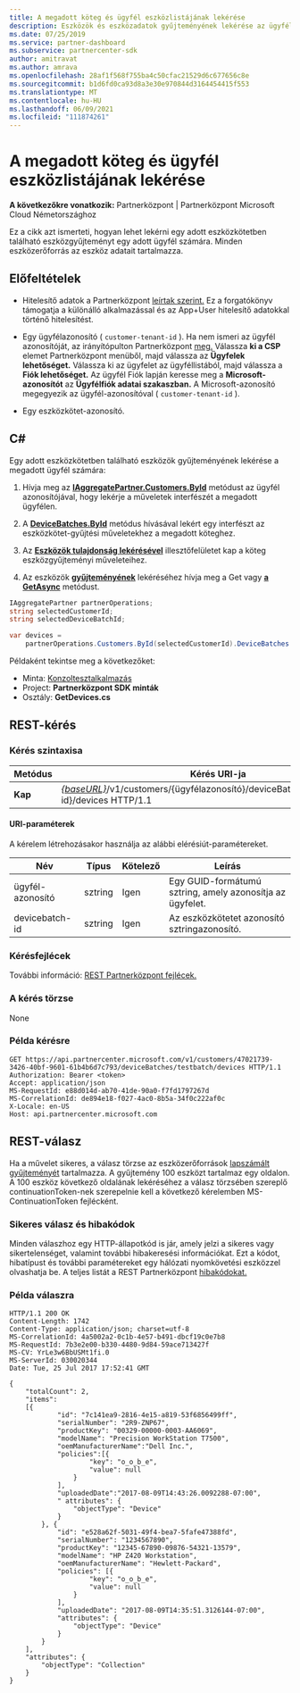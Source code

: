 ```yaml
---
title: A megadott köteg és ügyfél eszközlistájának lekérése
description: Eszközök és eszközadatok gyűjteményének lekérése az ügyfél számára a megadott eszközkötetben.
ms.date: 07/25/2019
ms.service: partner-dashboard
ms.subservice: partnercenter-sdk
author: amitravat
ms.author: amrava
ms.openlocfilehash: 28af1f568f755ba4c50cfac21529d6c677656c8e
ms.sourcegitcommit: b1d6fd0ca93d8a3e30e970844d3164454415f553
ms.translationtype: MT
ms.contentlocale: hu-HU
ms.lasthandoff: 06/09/2021
ms.locfileid: "111874261"
---
```

# <a name="get-a-list-of-devices-for-the-specified-batch-and-customer"></a>A megadott köteg és ügyfél eszközlistájának lekérése

**A következőkre vonatkozik:** Partnerközpont | Partnerközpont Microsoft Cloud Németországhoz

Ez a cikk azt ismerteti, hogyan lehet lekérni egy adott eszközkötetben található eszközgyűjteményt egy adott ügyfél számára. Minden eszközerőforrás az eszköz adatait tartalmazza.

## <a name="prerequisites"></a>Előfeltételek

- Hitelesítő adatok a Partnerközpont [leírtak szerint.](partner-center-authentication.md) Ez a forgatókönyv támogatja a különálló alkalmazással és az App+User hitelesítő adatokkal történő hitelesítést.

- Egy ügyfélazonosító ( `customer-tenant-id` ). Ha nem ismeri az ügyfél azonosítóját, az irányítópulton Partnerközpont [meg.](https://partner.microsoft.com/dashboard) Válassza **ki a CSP** elemet Partnerközpont menüből, majd válassza az **Ügyfelek lehetőséget.** Válassza ki az ügyfelet az ügyféllistából, majd válassza a **Fiók lehetőséget.** Az ügyfél Fiók lapján keresse meg a **Microsoft-azonosítót** az **Ügyfélfiók adatai szakaszban.** A Microsoft-azonosító megegyezik az ügyfél-azonosítóval ( `customer-tenant-id` ).

- Egy eszközkötet-azonosító.

## <a name="c"></a>C\#

Egy adott eszközkötetben található eszközök gyűjteményének lekérése a megadott ügyfél számára:

1. Hívja meg az [**IAggregatePartner.Customers.ById**](/dotnet/api/microsoft.store.partnercenter.customers.icustomercollection.byid) metódust az ügyfél azonosítójával, hogy lekérje a műveletek interfészét a megadott ügyfélen.

2. A [**DeviceBatches.ById**](/dotnet/api/microsoft.store.partnercenter.devicesdeployment.idevicesbatchcollection.byid) metódus hívásával lekért egy interfészt az eszközkötet-gyűjtési műveletekhez a megadott köteghez.

3. Az [**Eszközök tulajdonság lekérésével**](/dotnet/api/microsoft.store.partnercenter.devicesdeployment.idevicesbatch.devices) illesztőfelületet kap a köteg eszközgyűjteményi műveleteihez.

4. Az eszközök [**gyűjteményének**](/dotnet/api/microsoft.store.partnercenter.devicesdeployment.idevicecollection.get) lekéréséhez hívja meg a Get vagy [**a GetAsync**](/dotnet/api/microsoft.store.partnercenter.devicesdeployment.idevicecollection.getasync) metódust.

``` csharp
IAggregatePartner partnerOperations;
string selectedCustomerId;
string selectedDeviceBatchId;

var devices =
    partnerOperations.Customers.ById(selectedCustomerId).DeviceBatches.ById(selectedDeviceBatchId).Devices.Get();
```

Példaként tekintse meg a következőket:

- Minta: [Konzoltesztalkalmazás](console-test-app.md)
- Project: **Partnerközpont SDK minták**
- Osztály: **GetDevices.cs**

## <a name="rest-request"></a>REST-kérés

### <a name="request-syntax"></a>Kérés szintaxisa

| Metódus  | Kérés URI-ja                                                                                                            |
|---------|------------------------------------------------------------------------------------------------------------------------|
| **Kap** | [*{baseURL}*](partner-center-rest-urls.md)/v1/customers/{ügyfélazonosító}/deviceBatches/{devicebatch-id}/devices HTTP/1.1 |

#### <a name="uri-parameters"></a>URI-paraméterek

A kérelem létrehozásakor használja az alábbi elérésiút-paramétereket.

| Név           | Típus   | Kötelező | Leírás                                           |
|----------------|--------|----------|-------------------------------------------------------|
| ügyfél-azonosító    | sztring | Igen      | Egy GUID-formátumú sztring, amely azonosítja az ügyfelet. |
| devicebatch-id | sztring | Igen      | Az eszközkötetet azonosító sztringazonosító. |

### <a name="request-headers"></a>Kérésfejlécek

További információ: [REST Partnerközpont fejlécek.](headers.md)

### <a name="request-body"></a>A kérés törzse

None

### <a name="request-example"></a>Példa kérésre

```http
GET https://api.partnercenter.microsoft.com/v1/customers/47021739-3426-40bf-9601-61b4b6d7c793/deviceBatches/testbatch/devices HTTP/1.1
Authorization: Bearer <token>
Accept: application/json
MS-RequestId: e88d014d-ab70-41de-90a0-f7fd1797267d
MS-CorrelationId: de894e18-f027-4ac0-8b5a-34f0c222af0c
X-Locale: en-US
Host: api.partnercenter.microsoft.com
```

## <a name="rest-response"></a>REST-válasz

Ha a művelet sikeres, a válasz törzse az eszközerőforrások [lapszámált gyűjteményét](device-deployment-resources.md#device) tartalmazza. A gyűjtemény 100 eszközt tartalmaz egy oldalon. A 100 eszköz következő oldalának lekéréséhez a válasz törzsében szereplő continuationToken-nek szerepelnie kell a következő kérelemben MS-ContinuationToken fejlécként.

### <a name="response-success-and-error-codes"></a>Sikeres válasz és hibakódok

Minden válaszhoz egy HTTP-állapotkód is jár, amely jelzi a sikeres vagy sikertelenséget, valamint további hibakeresési információkat. Ezt a kódot, hibatípust és további paramétereket egy hálózati nyomkövetési eszközzel olvashatja be. A teljes listát a REST Partnerközpont [hibakódokat.](error-codes.md)

### <a name="response-example"></a>Példa válaszra

```http
HTTP/1.1 200 OK
Content-Length: 1742
Content-Type: application/json; charset=utf-8
MS-CorrelationId: 4a5002a2-0c1b-4e57-b491-dbcf19c0e7b8
MS-RequestId: 7b3e2e00-b330-4480-9d84-59ace713427f
MS-CV: YrLe3w6BbUSMt1fi.0
MS-ServerId: 030020344
Date: Tue, 25 Jul 2017 17:52:41 GMT

{
    "totalCount": 2,
    "items":
    [{
            "id": "7c141ea9-2816-4e15-a819-53f6856499ff",
            "serialNumber": "2R9-ZNP67",
            "productKey": "00329-00000-0003-AA6069",
            "modelName": "Precision WorkStation T7500",
            "oemManufacturerName":"Dell Inc.",
            "policies":[{
                    "key": "o_o_b_e",
                    "value": null
                }
            ],
            "uploadedDate":"2017-08-09T14:43:26.0092288-07:00",
            " attributes": {
                "objectType": "Device"
            }
        }, {
            "id": "e528a62f-5031-49f4-bea7-5fafe47388fd",
            "serialNumber": "1234567890",
            "productKey": "12345-67890-09876-54321-13579",
            "modelName": "HP Z420 Workstation",
            "oemManufacturerName": "Hewlett-Packard",
            "policies": [{
                    "key": "o_o_b_e",
                    "value": null
                }
            ],
            "uploadedDate": "2017-08-09T14:35:51.3126144-07:00",
            "attributes": {
                "objectType": "Device"
            }
        }
    ],
    "attributes": {
        "objectType": "Collection"
    }
}
```
